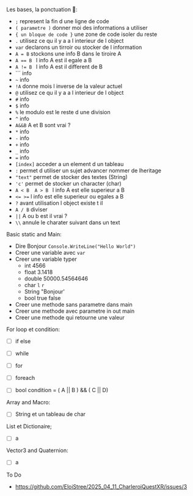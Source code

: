 

Les bases, la ponctuation 🤗:
- `;` represent la fin d une ligne de code
- `( parametre )` donner moi des informations a utiliser
- `{ un bloque de code }` une zone de code isoler du reste
- `.` utilisez ce qu il y a a l interieur de l object
- `var` declarons un tirroir ou stocker de l information
- `A = B` stockons une info B dans le tiroire A
- `A == B ` l info A est il egale a B
- `A != B ` l info A est il different de B
- `\`` info
- `~` info
- `!A` donne mois l inverse de la valeur actuel
- `@` utilisez ce qu il y a a l interieur de l object
- `#` info
- `$` info
- `%` le modulo est le reste d une division
- `^` info
- `A&&B` A et B sont vrai ?
- `*` info
- `-` info
- `+` info
- `_` info
- `=` info
- `[index]` acceder a un element d un tableau
- `:` permet d utiliser un sujet advancer nommer de lheritage
- `"text"` permet de stocker des textes (String)
- `'c'` permet de stocker un character (char)
- `A < B  A > B ` l info A est elle superieur a B 
- `<= >=` l info est elle superieur ou egales a B
- `?` avant utilisation l object existe t il
- `A / B` diviser
- `||` A ou b est il vrai ?
- `\\` annule le charater suivant dans un text


Basic static and Main:
- Dire Bonjour `Console.WriteLine("Hello World")`
- Creer une variable avec `var`
- Creer une variable typer
  - int 4566
  - float 3.1418
  - double 50000.54564646
  - char `l` `r`
  - String "Bonjour'
  - bool true false 
- Creer une methode sans parametre dans main
- Creer une methode avec parametre in out main
- Creer une methode qui retourne une valeur


For loop et condition:
- [ ] if else
- [ ] while
- [ ] for
- [ ] foreach
- [ ] bool condition = ( A || B ) && ( C || D)


Array and Macro:
- [ ] String et un tableau de char

 
List et Dictionaire;
- [ ] a 

Vector3 and Quaternion:
- [ ] a



To Do
- https://github.com/EloiStree/2025_04_11_CharleroiQuestXR/issues/3
